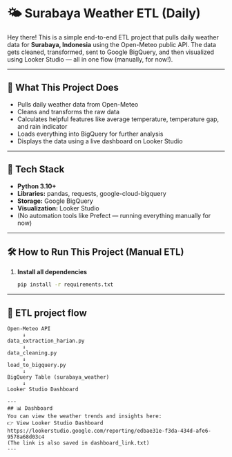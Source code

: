 # 🌤️ Surabaya Weather ETL (Daily)

Hey there! This is a simple end-to-end ETL project that pulls daily weather data for **Surabaya, Indonesia** using the Open-Meteo public API. The data gets cleaned, transformed, sent to Google BigQuery, and then visualized using Looker Studio — all in one flow (manually, for now!).

---

## 🎯 What This Project Does

- Pulls daily weather data from Open-Meteo
- Cleans and transforms the raw data
- Calculates helpful features like average temperature, temperature gap, and rain indicator
- Loads everything into BigQuery for further analysis
- Displays the data using a live dashboard on Looker Studio

---

## 🔧 Tech Stack

- **Python 3.10+**
- **Libraries:** pandas, requests, google-cloud-bigquery
- **Storage:** Google BigQuery
- **Visualization:** Looker Studio
- (No automation tools like Prefect — running everything manually for now)

---

## 🛠️ How to Run This Project (Manual ETL)

1. **Install all dependencies**
   ```bash
   pip install -r requirements.txt
   
---

## 🧱 ETL project flow

```text
Open-Meteo API
     ↓
data_extraction_harian.py
     ↓
data_cleaning.py
     ↓
load_to_bigquery.py
     ↓
BigQuery Table (surabaya_weather)
     ↓
Looker Studio Dashboard

---
## 📊 Dashboard
You can view the weather trends and insights here:
👉 View Looker Studio Dashboard
https://lookerstudio.google.com/reporting/edbae31e-f3da-434d-afe6-9578a68d03c4
(The link is also saved in dashboard_link.txt)
---
